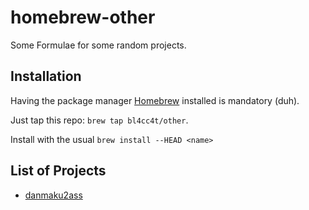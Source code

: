 homebrew-other
==============

Some Formulae for some random projects.

Installation
------------

Having the package manager [Homebrew](https://brew.sh/) installed is mandatory (duh).

Just tap this repo: `brew tap bl4cc4t/other`.

Install with the usual `brew install --HEAD <name>`

List of Projects
---------------

- [danmaku2ass](https://github.com/m13253/danmaku2ass)
